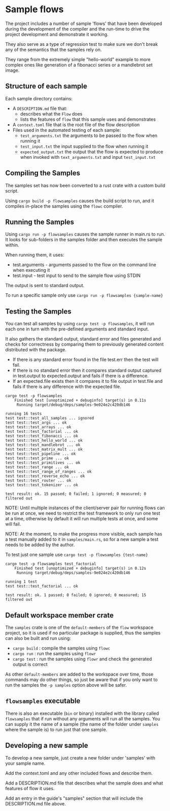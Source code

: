 # Sample flows
The project includes a number of sample 'flows' that have been developed during the development
of the compiler and the run-time to drive the project development and demonstrate it working. 

They also serve as a type of regression test to make sure we don't break any of the 
semantics that the samples rely on.

They range from the extremely simple "hello-world" example to more complex ones like generation of
a fibonacci series or a mandlebrot set image.

## Structure of each sample
Each sample directory contains:
* A `DESCRIPTION.md` file that:
    * describes what the `Flow` does
    * lists the features of `flow` that this sample uses and demonstrates
* A ```context.toml``` file that is the root file of the flow description
* Files used in the automated testing of each sample:
    * ```test_arguments.txt``` the arguments to be passed to the flow when running it
    * ```test_input.txt``` the input supplied to the flow when running it
    * ```expected_output.txt``` the output that the flow is expected to produce when invoked with 
```text_arguments.txt``` and input ```test_input.txt```

## Compiling the Samples
The samples set has now been converted to a rust crate with a custom build script.

Using `cargo build -p flowsamples` causes the build script to run, and it compiles in-place the samples
using the `flowc` compiler.

## Running the Samples
Using `cargo run -p flowsamples` causes the sample runner in main.rs to run. It looks for sub-folders in
the samples folder and then executes the sample within. 

When running them, it uses:
* test.arguments - arguments passed to the flow on the command line when executing it
* test.input - test input to send to the sample flow using STDIN

The output is sent to standard output.

To run a specific sample only use `cargo run -p flowsamples {sample-name}`

## Testing the Samples
You can test all samples by using `cargo test -p flowsamples`,
it will run each one in turn with the pre-defined arguments and standard input.

It also gathers the standard output, standard error and files generated and checks for correctness 
by comparing them to previously generated content distributed with the package.
* If there is any standard error found in the file test.err then the test will fail.
* If there is no standard error then it compares standard output captured in test.output to expected.output
and fails if there is a difference.
* If an expected.file exists then it compares it to file output in test.file and fails if there is any 
difference with the expected file.

```
cargo test -p flowsamples 
    Finished test [unoptimized + debuginfo] target(s) in 0.11s
     Running target/debug/deps/samples-9e024e2c420db146

running 16 tests
test test::test_all_samples ... ignored
test test::test_args ... ok
test test::test_arrays ... ok
test test::test_factorial ... ok
test test::test_fibonacci ... ok
test test::test_hello_world ... ok
test test::test_mandlebrot ... ok
test test::test_matrix_mult ... ok
test test::test_pipeline ... ok
test test::test_prime ... ok
test test::test_primitives ... ok
test test::test_range ... ok
test test::test_range_of_ranges ... ok
test test::test_reverse_echo ... ok
test test::test_router ... ok
test test::test_tokenizer ... ok

test result: ok. 15 passed; 0 failed; 1 ignored; 0 measured; 0 filtered out
```

NOTE: Until multiple instances of the client/server pair for running flows can be run at once, we 
need to restrict the test framework to only run one test at a time, otherwise by default it will run
multiple tests at once, and some will fail.

NOTE: At the moment, to make the progress more visible, each sample has a test manually added to it
in `samples/main.rs`, so for a new sample a test needs to be added by the author.

To test just one sample use `cargo test -p flowsamples {test-name}`
```
cargo test -p flowsamples test_factorial
    Finished test [unoptimized + debuginfo] target(s) in 0.12s
     Running target/debug/deps/samples-9e024e2c420db146

running 1 test
test test::test_factorial ... ok

test result: ok. 1 passed; 0 failed; 0 ignored; 0 measured; 15 filtered out
```

## Default workspace member crate
The `samples` crate is one of the `default-members` of the `flow` workspace project, so it is used if no 
particular package is supplied, thus the samples can also be built and run using:
* `cargo build` : compile the samples using `flowc`
* `cargo run`   : run the samples using `flowr`
* `cargo test`  : run the samples using `flowr` and check the generated output is correct

As other `default-members` are added to the workspace over time, those commands may do other things, so
just be aware that if you only want to run the samples the `-p samples` option above will be safer.

## `flowsamples` executable
There is also an executable (`bin` or binary) installed with the library called `flowsamples` that if run
without any arguments will run all the samples. You can supply it the name of a sample (the name of the folder
under `samples` where the sample is) to run just that one sample.

## Developing a new sample
To develop a new sample, just create a new folder under 'samples' with your sample name. 

Add the context.toml and any other included flows and describe them.

Add a DESCRIPTION.md file that describes what the sample does and what features of flow it uses.

Add an entry in the guide's "samples" section that will include the DESCRIPTION.md file above.
